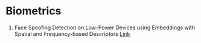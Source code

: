 # Biometrics

1. Face Spoofing Detection on Low-Power Devices
using Embeddings with Spatial and
Frequency-based Descriptors [Link](https://drive.google.com/file/d/1OnHRqrpZBvQ5o7L_VZAXZ78aozU_SgSW/view?usp=sharing)